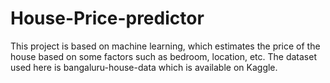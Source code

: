 # House-Price-predictor
This project is based on machine learning, which estimates the price of the house based on some factors such as bedroom, location, etc. The dataset used here is bangaluru-house-data which is available on Kaggle.
